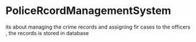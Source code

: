 # PoliceRcordManagementSystem
its about managing the crime records and assigning fir cases to the officers , the records is stored in database
